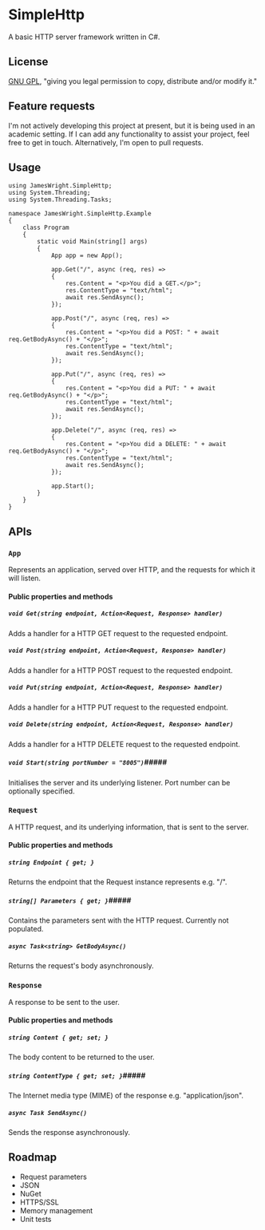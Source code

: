 # SimpleHttp

A basic HTTP server framework written in C#.

## License
[GNU GPL](https://gnu.org/licenses/gpl.html), "giving you legal permission to copy, distribute and/or modify it."

## Feature requests
I'm not actively developing this project at present, but it is being used in an academic setting. If I can add any functionality to assist your project, feel free to get in touch. Alternatively, I'm open to pull requests.

## Usage

    using JamesWright.SimpleHttp;
    using System.Threading;
    using System.Threading.Tasks;
    
    namespace JamesWright.SimpleHttp.Example
    {
        class Program
        {
            static void Main(string[] args)
            {
                App app = new App();
    
                app.Get("/", async (req, res) =>
                {
                    res.Content = "<p>You did a GET.</p>";
                    res.ContentType = "text/html";
                    await res.SendAsync();
                });
    
                app.Post("/", async (req, res) =>
                {
                    res.Content = "<p>You did a POST: " + await req.GetBodyAsync() + "</p>";
                    res.ContentType = "text/html";
                    await res.SendAsync();
                });

                app.Put("/", async (req, res) =>
                {
                    res.Content = "<p>You did a PUT: " + await req.GetBodyAsync() + "</p>";
                    res.ContentType = "text/html";
                    await res.SendAsync();
                });
    
                app.Delete("/", async (req, res) =>
                {
                    res.Content = "<p>You did a DELETE: " + await req.GetBodyAsync() + "</p>";
                    res.ContentType = "text/html";
                    await res.SendAsync();
                });
    
                app.Start();
            }
        }
    }
	
	
## APIs

### `App` ###
Represents an application, served over HTTP, and the requests for which it will listen.

#### Public properties and methods #####
##### `void Get(string endpoint, Action<Request, Response> handler)` ######
Adds a handler for a HTTP GET request to the requested endpoint.

##### `void Post(string endpoint, Action<Request, Response> handler)` ######
Adds a handler for a HTTP POST request to the requested endpoint.

##### `void Put(string endpoint, Action<Request, Response> handler)` ######
Adds a handler for a HTTP PUT request to the requested endpoint.

##### `void Delete(string endpoint, Action<Request, Response> handler)` ######
Adds a handler for a HTTP DELETE request to the requested endpoint.

##### `void Start(string portNumber = "8005")`#####
Initialises the server and its underlying listener. Port number can be optionally specified.

### `Request` ###
A HTTP request, and its underlying information, that is sent to the server.

#### Public properties and methods #####
##### `string Endpoint { get; }` ######
Returns the endpoint that the Request instance represents e.g. "/".

##### `string[] Parameters { get; }`#####
Contains the parameters sent with the HTTP request. Currently not populated.

##### `async Task<string> GetBodyAsync()` ######
Returns the request's body asynchronously.

### `Response` ###
A response to be sent to the user.

#### Public properties and methods #####
##### `string Content { get; set; }` ######
The body content to be returned to the user.

##### `string ContentType { get; set; }`#####
The Internet media type (MIME) of the response e.g. "application/json".

##### `async Task SendAsync()` #####
Sends the response asynchronously.

## Roadmap

* Request parameters
* JSON
* NuGet
* HTTPS/SSL
* Memory management
* Unit tests
